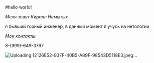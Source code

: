 #hello world!

*Меня зовут Кирилл Немытых*

я бывший горный инженер, в данный момент я учусь на нетологии

_Мои контакты_

8-(999)-649-3767

![Uploading 12126E52-937F-40B5-A89F-98543D5118E3.jpeg…]()
